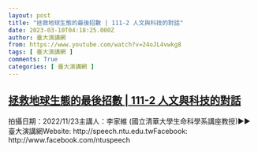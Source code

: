 ```yaml
---
layout: post
title: "拯救地球生態的最後招數 | 111-2 人文與科技的對話"
date: 2023-03-10T04:18:25.000Z
author: 臺大演講網
from: https://www.youtube.com/watch?v=24oJL4vwkg8
tags: [ 臺大演講網 ]
comments: True
categories: [ 臺大演講網 ]
---
```

<!--1678421905000-->
[拯救地球生態的最後招數 | 111-2 人文與科技的對話](https://www.youtube.com/watch?v=24oJL4vwkg8)
------

<div>
拍攝日期：2022/11/23主講人：李家維 (國立清華大學生命科學系講座教授)►►臺大演講網Website: http://speech.ntu.edu.twFacebook: http://www.facebook.com/ntuspeech
</div>
